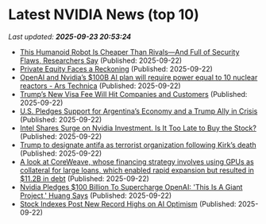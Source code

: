 # Latest NVIDIA News (top 10)
_Last updated: **2025-09-23 20:53:24**_

- [This Humanoid Robot Is Cheaper Than Rivals—And Full of Security Flaws, Researchers Say](https://decrypt.co/340762/humanoid-robot-cheaper-rivals-full-security-flaws-researchers) (Published: 2025-09-22)
- [Private Equity Faces a Reckoning](https://biztoc.com/x/7b92b6624a81f3ea) (Published: 2025-09-22)
- [OpenAI and Nvidia’s $100B AI plan will require power equal to 10 nuclear reactors - Ars Technica](https://slashdot.org/firehose.pl?op=view&amp;id=179470882) (Published: 2025-09-22)
- [Trump’s New Visa Fee Will Hit Companies and Customers](https://biztoc.com/x/9d28bd97d1d2982c) (Published: 2025-09-22)
- [U.S. Pledges Support for Argentina’s Economy and a Trump Ally in Crisis](https://biztoc.com/x/2296ad4bd0a577ce) (Published: 2025-09-22)
- [Intel Shares Surge on Nvidia Investment. Is It Too Late to Buy the Stock?](https://biztoc.com/x/70c5f666dc10cd28) (Published: 2025-09-22)
- [Trump to designate antifa as terrorist organization following Kirk’s death](https://biztoc.com/x/28dab43bdfe957ea) (Published: 2025-09-22)
- [A look at CoreWeave, whose financing strategy involves using GPUs as collateral for large loans, which enabled rapid expansion but resulted in $11.2B in debt](https://biztoc.com/x/f04540d4068c4aaa) (Published: 2025-09-22)
- [Nvidia Pledges $100 Billion To Supercharge OpenAI: 'This Is A Giant Project,' Huang Says](https://biztoc.com/x/efa7d977b7cf40b0) (Published: 2025-09-22)
- [Stock Indexes Post New Record Highs on AI Optimism](https://biztoc.com/x/69b593d60933f83a) (Published: 2025-09-22)
